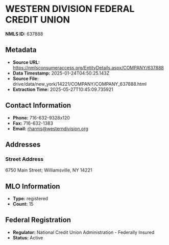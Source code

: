 # WESTERN DIVISION FEDERAL CREDIT UNION

**NMLS ID:** 637888

## Metadata
- **Source URL:** https://nmlsconsumeraccess.org/EntityDetails.aspx/COMPANY/637888
- **Data Timestamp:** 2025-01-24T04:50:25.143Z
- **Source File:** drive/data/new_york/14221/COMPANY/COMPANY_637888.html
- **Extraction Time:** 2025-05-27T10:45:09.735921

## Contact Information
- **Phone:** 716-632-9328x120
- **Fax:** 716-632-1383
- **Email:** rharms@westerndivision.org

## Addresses
### Street Address
6750 Main Street; Williamsville, NY 14221

## MLO Information
- **Type:** registered
- **Count:** 15

## Federal Registration
- **Regulator:** National Credit Union Administration - Federally Insured
- **Status:** Active
